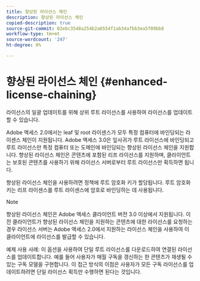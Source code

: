 ```yaml
---
title: 향상된 라이선스 체인
description: 향상된 라이선스 체인
copied-description: true
source-git-commit: 02ebc3548a254b2a6554f1ab34afbb3ea5f09bb8
workflow-type: tm+mt
source-wordcount: '247'
ht-degree: 0%

---
```


# 향상된 라이선스 체인 {#enhanced-license-chaining}

라이선스의 일괄 업데이트를 위해 상위 루트 라이선스를 사용하여 라이선스를 업데이트할 수 있습니다.

Adobe 액세스 2.0에서는 leaf 및 root 라이센스가 모두 특정 컴퓨터에 바인딩되는 라이센스 체인이 지원됩니다. Adobe 액세스 3.0은 잎사귀가 루트 라이선스에 바인딩되고 루트 라이선스만 특정 컴퓨터 또는 도메인에 바인딩되는 향상된 라이선스 체인을 지원합니다. 향상된 라이선스 체인은 콘텐츠에 포함된 리프 라이선스를 지원하며, 클라이언트는 보호된 콘텐츠를 사용하기 위해 라이선스 서버로부터 루트 라이선스만 획득하면 됩니다.

향상된 라이선스 체인을 사용하려면 정책에 루트 암호화 키가 할당됩니다. 루트 암호화 키는 리프 라이센스를 루트 라이센스에 암호로 바인딩하는 데 사용됩니다.

>[!NOTE]
>
>향상된 라이선스 체인은 Adobe 액세스 클라이언트 버전 3.0 이상에서 지원됩니다. 이전 클라이언트가 향상된 라이선스 체인을 지원하는 콘텐츠에 대한 라이선스를 요청하는 경우 라이선스 서버는 Adobe 액세스 2.0에서 지원하는 라이선스 체인을 사용하여 이 클라이언트에 라이선스를 발급할 수 있습니다.

예제 사용 사례: 이 옵션을 사용하여 단일 루트 라이선스를 다운로드하여 연결된 라이선스를 업데이트합니다. 예를 들어 사용자가 매월 구독을 갱신하는 한 콘텐츠가 재생될 수 있는 구독 모델을 구현합니다. 이 접근 방식의 이점은 사용자가 모든 구독 라이선스를 업데이트하려면 단일 라이선스 획득만 수행하면 된다는 것입니다.

